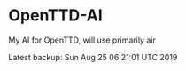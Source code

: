 # OpenTTD-AI
My AI for OpenTTD, will use primarily air

Latest backup: Sun Aug 25 06:21:01 UTC 2019

